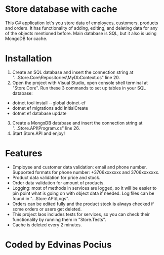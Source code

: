 
# Store database with cache

This C# application let's you store data of employees, customers, products and orders.
It has functionality of adding, editing, and deleting data for any of the objects mentioned before. Main database is SQL, but it also is using MongoDB for cache.

# Installation

1. Create an SQL database and insert the connection string at "...Store.Core\Repositories\MyDbContext.cs" line 20.
2. Open the project with Visual Studio, open console shell terminal at "Store.Core". Run these 3 commands to set up tables in your SQL database:
* dotnet tool install --global dotnet-ef
* dotnet ef migrations add InitialCreate
* dotnet ef database update
3. Create a MongoDB database and insert the connection string at "...Store.API\Program.cs" line 26.
4. Start Store.API and enjoy!

# Features


* Employee and customer data validation: email and phone number. Supported formats for phone number: +3706xxxxxxx and 3706xxxxxxx.
* Product data validation for price and stock.
* Order data validation for amount of products.
* Logging: most of methods in services are logged, so it will be easier to pin point what is going on with object data if needed. Log files can be found in "...Store.API\Logs".
* Orders can be edited fully and the product stock is always checked if some orders or users get deleted.
* This project laos includes tests for services, so you can check their functionality by running them in "Store.Tests".
* Cache is deleted every 2 minutes.

# Coded by Edvinas Pocius
